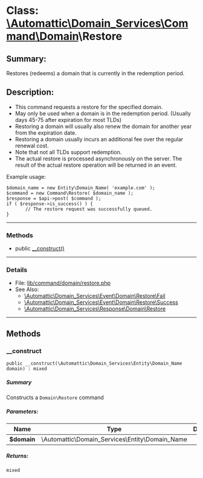# Class: [\Automattic](../namespaces/automattic.md)[\Domain_Services](../namespaces/automattic-domain-services.md)[\Command](../namespaces/automattic-domain-services-command.md)[\Domain](../namespaces/automattic-domain-services-command-domain.md)\Restore

## Summary:

Restores (redeems) a domain that is currently in the redemption period.

## Description:

- This command requests a restore for the specified domain.
- May only be used when a domain is in the redemption period. (Usually days 45-75 after expiration for most TLDs)
- Restoring a domain will usually also renew the domain for another year from the expiration date.
- Restoring a domain usually incurs an additional fee over the regular renewal cost.
- Note that not all TLDs support redemption.
- The actual restore is processed asynchronously on the server. The result of the actual restore operation will be
  returned in an event.

Example usage:
```
$domain_name = new Entity\Domain_Name( 'example.com' );
$command = new Command\Restore( $domain_name );
$response = $api->post( $command );
if ( $response->is_success() ) {
       // The restore request was successfully queued.
}
```


---

### Methods

* public [__construct()](#method___construct)

---

### Details

* File: [lib/command/domain/restore.php](../../lib/command/domain/restore.php)
* See Also:
  * [\Automattic\Domain_Services\Event\Domain\Restore\Fail](../classes/Automattic-Domain-Services-Event-Domain-Restore-Fail.md)
  * [\Automattic\Domain_Services\Event\Domain\Restore\Success](../classes/Automattic-Domain-Services-Event-Domain-Restore-Success.md)
  * [\Automattic\Domain_Services\Response\Domain\Restore](../classes/Automattic-Domain-Services-Response-Domain-Restore.md)

---

## Methods

<a id="method___construct"></a>
### __construct

```
public __construct(\Automattic\Domain_Services\Entity\Domain_Name  domain) : mixed
```

##### Summary

Constructs a `Domain\Restore` command

##### Parameters:

| Name | Type | Default |
|------|------|---------|
| **$domain** | \Automattic\Domain_Services\Entity\Domain_Name |  |

##### Returns:

```
mixed
```
